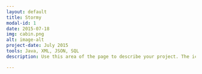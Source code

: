 ```yaml
---
layout: default
title: Stormy
modal-id: 1
date: 2015-07-18
img: cabin.png
alt: image-alt
project-date: July 2015
tools: Java, XML, JSON, SQL
description: Use this area of the page to describe your project. The icon above is part of a free icon set by <a href="https://sellfy.com/p/8Q9P/jV3VZ/">Flat Icons</a>. On their website, you can download their free set with 16 icons, or you can purchase the entire set with 146 icons for only $12!

---
```

